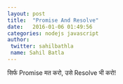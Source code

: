 ```yaml
---
layout: post
title:  "Promise And Resolve"
date:   2016-01-06 01:49:56
categories: nodejs javascript
author:
 twitter: sahilbathla
 name: Sahil Batla
---
```


सिर्फ Promise मत करो, उसे Resolve भी करो!